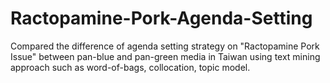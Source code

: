 # Ractopamine-Pork-Agenda-Setting
Compared the difference of agenda setting strategy on "Ractopamine Pork Issue" between pan-blue and pan-green media in Taiwan using text mining approach such as word-of-bags, collocation, topic model.
